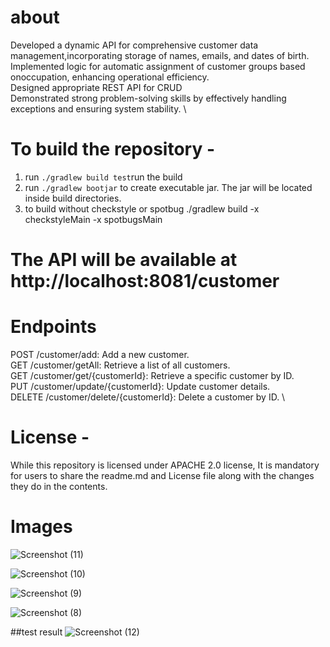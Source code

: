 # about
Developed a dynamic API for comprehensive customer data management,incorporating storage of names, emails, and dates of birth. \
Implemented logic for automatic assignment of customer groups based onoccupation, enhancing operational efficiency. \
Designed appropriate REST API for CRUD \
Demonstrated strong problem-solving skills by effectively handling exceptions and ensuring system stability. \

# To build the repository -  
1. run `./gradlew build test`run the build
2. run `./gradlew bootjar` to create executable jar. The jar will be located inside build directories.
3. to build without checkstyle or spotbug ./gradlew build -x checkstyleMain -x spotbugsMain

# The API will be available at http://localhost:8081/customer
# Endpoints
POST /customer/add: Add a new customer. \
GET /customer/getAll: Retrieve a list of all customers. \
GET /customer/get/{customerId}: Retrieve a specific customer by ID. \
PUT /customer/update/{customerId}: Update customer details. \
DELETE /customer/delete/{customerId}: Delete a customer by ID. \

# License - 
While this repository is licensed under APACHE 2.0 license, It is mandatory for users to share the readme.md and License file along with the changes they do in the contents.
# Images
 ![Screenshot (11)](https://github.com/anuj2398/customer-details/assets/59406385/9fa6275d-5fd7-400e-92c1-c05bb7c9325b)

 ![Screenshot (10)](https://github.com/anuj2398/customer-details/assets/59406385/1d68ce56-5760-439a-aadd-d625c06eb7f9)

 ![Screenshot (9)](https://github.com/anuj2398/customer-details/assets/59406385/6ac5961b-3a88-4bfe-ab71-8779cd240996)

 ![Screenshot (8)](https://github.com/anuj2398/customer-details/assets/59406385/3a51830b-353f-4e72-9142-24016739dc74)

##test result
  ![Screenshot (12)](https://github.com/anuj2398/customer-details/assets/59406385/3a27c849-1498-4d0b-b6a0-69bdc4df1c7a)
